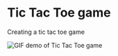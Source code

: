 # Tic Tac Toe game
 Creating a tic tac toe game

![GIF demo of Tic Tac Toe game](https://github.com/larspassic/Tic-Tac-Toe-game/blob/90a66a04bdb941f4df3b10a3a594d2d13442df4e/images/2021-06-02%2016-02-30highres.gif)
